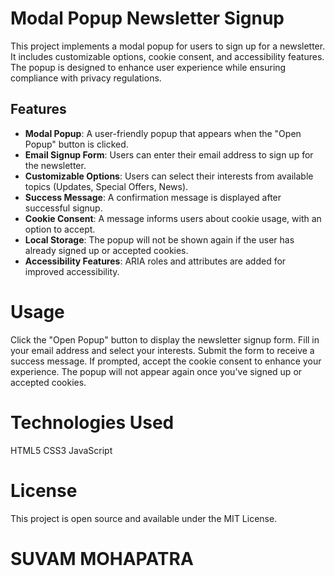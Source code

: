 # Modal Popup Newsletter Signup

This project implements a modal popup for users to sign up for a newsletter. It includes customizable options, cookie consent, and accessibility features. The popup is designed to enhance user experience while ensuring compliance with privacy regulations.

## Features

- **Modal Popup**: A user-friendly popup that appears when the "Open Popup" button is clicked.
- **Email Signup Form**: Users can enter their email address to sign up for the newsletter.
- **Customizable Options**: Users can select their interests from available topics (Updates, Special Offers, News).
- **Success Message**: A confirmation message is displayed after successful signup.
- **Cookie Consent**: A message informs users about cookie usage, with an option to accept.
- **Local Storage**: The popup will not be shown again if the user has already signed up or accepted cookies.
- **Accessibility Features**: ARIA roles and attributes are added for improved accessibility.

# Usage

Click the "Open Popup" button to display the newsletter signup form.
Fill in your email address and select your interests.
Submit the form to receive a success message.
If prompted, accept the cookie consent to enhance your experience.
The popup will not appear again once you've signed up or accepted cookies.

# Technologies Used

HTML5
CSS3
JavaScript

# License

This project is open source and available under the MIT License.

# SUVAM MOHAPATRA
